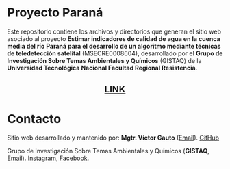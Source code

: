 # Proyecto Paraná

Este repositorio contiene los archivos y directorios que generan el sitio web asociado al proyecto <b>Estimar indicadores de calidad de agua en la cuenca media del río Paraná para el desarrollo de un algoritmo mediante técnicas de teledetección satelital</b> (MSECRE0008604), desarrollado por el <b>Grupo de Investigación Sobre Temas Ambientales y Químicos</b> (GISTAQ) de la <b>Universidad Tecnológica Nacional Facultad Regional Resistencia</b>. 

<span align="center">

## [LINK](https://vhgauto.quarto.pub/gistaq-parana/)

</span>

# Contacto

Sitio web desarrollado y mantenido por: <b>Mgtr. Víctor Gauto</b> ([Email](mailto:victor.gauto@outlook.com)). [GitHub](https://github.com/vhgauto)

Grupo de Investigación Sobre Temas Ambientales y Químicos (<b>GISTAQ</b>, [Email](mailto:victor.gauto@outlook.com)). [Instagram](https://www.instagram.com/gistaq.utn/), [Facebook](https://www.facebook.com/GISTAQ).

